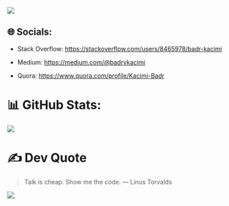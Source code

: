 ![](meme.gif) 

## 🌐 Socials:
- Stack Overflow: https://stackoverflow.com/users/8465978/badr-kacimi

- Medium: https://medium.com/@badrvkacimi
  
- Quora: https://www.quora.com/profile/Kacimi-Badr

# 📊 GitHub Stats:
![](https://github-readme-streak-stats.herokuapp.com/?user=badrkacimi&theme=swift&hide_border=true)

# ✍️ Dev Quote
> Talk is cheap. Show me the code. ― Linus Torvalds

[![](https://visitcount.itsvg.in/api?id=badrkacimi&icon=0&color=9)](https://visitcount.itsvg.in)
